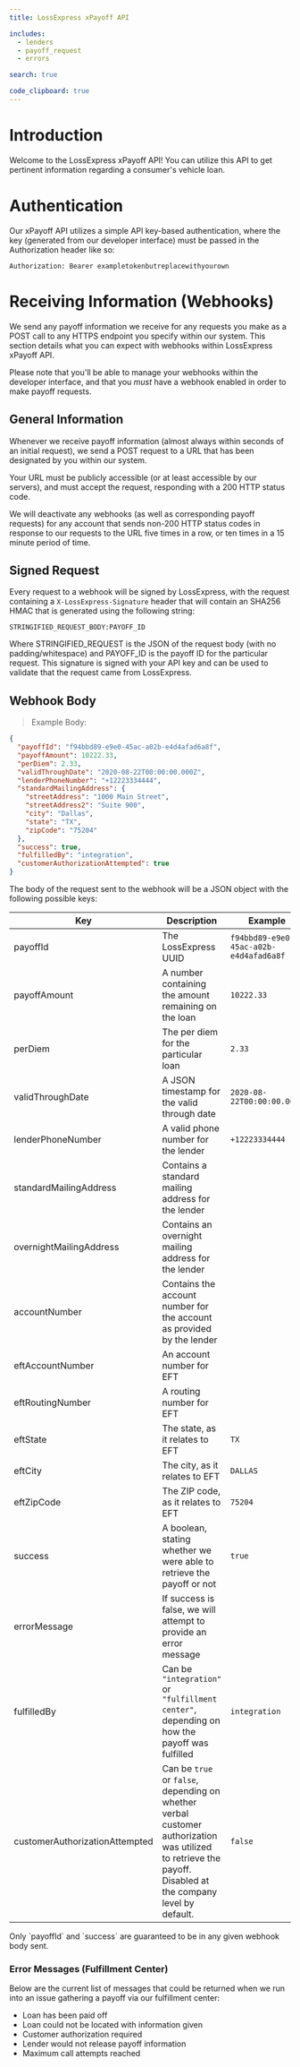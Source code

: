 ```yaml
---
title: LossExpress xPayoff API

includes:
  - lenders
  - payoff_request
  - errors

search: true

code_clipboard: true
---
```


# Introduction

Welcome to the LossExpress xPayoff API! You can utilize this API to get pertinent information regarding a consumer's vehicle loan.

# Authentication

Our xPayoff API utilizes a simple API key-based authentication, where the key (generated from our developer interface) must be passed in the Authorization header like so:

`Authorization: Bearer exampletokenbutreplacewithyourown`

# Receiving Information (Webhooks)

We send any payoff information we receive for any requests you make as a POST call to any HTTPS endpoint you specify within our system. This section details what you can expect with webhooks within LossExpress xPayoff API.

Please note that you'll be able to manage your webhooks within the developer interface, and that you _must_ have a webhook enabled in order to make payoff requests.

## General Information

Whenever we receive payoff information (almost always within seconds of an initial request), we send a POST request to a URL that has been designated by you within our system.

Your URL must be publicly accessible (or at least accessible by our servers), and must accept the request, responding with a 200 HTTP status code.

We will deactivate any webhooks (as well as corresponding payoff requests) for any account that sends non-200 HTTP status codes in response to our requests to the URL five times in a row, or ten times in a 15 minute period of time.

## Signed Request

Every request to a webhook will be signed by LossExpress, with the request containing a `X-LossExpress-Signature` header that will contain an SHA256 HMAC that is generated using the following string:

`STRINGIFIED_REQUEST_BODY:PAYOFF_ID`

Where STRINGIFIED_REQUEST is the JSON of the request body (with no padding/whitespace) and PAYOFF_ID is the payoff ID for the particular request. This signature is signed with your API key and can be used to validate that the request came from LossExpress.

## Webhook Body

> Example Body:

```json
{
  "payoffId": "f94bbd89-e9e0-45ac-a02b-e4d4afad6a8f",
  "payoffAmount": 10222.33,
  "perDiem": 2.33,
  "validThroughDate": "2020-08-22T00:00:00.000Z",
  "lenderPhoneNumber": "+12223334444",
  "standardMailingAddress": {
    "streetAddress": "1000 Main Street",
    "streetAddress2": "Suite 900",
    "city": "Dallas",
    "state": "TX",
    "zipCode": "75204"
  },
  "success": true,
  "fulfilledBy": "integration",
  "customerAuthorizationAttempted": true
}
```

The body of the request sent to the webhook will be a JSON object with the following possible keys:

| Key                             | Description                                                                                 | Example                                |
|---------------------------------| ------------------------------------------------------------------------------------------- |----------------------------------------|
| payoffId                        | The LossExpress UUID                                                                        | `f94bbd89-e9e0-45ac-a02b-e4d4afad6a8f` |
| payoffAmount                    | A number containing the amount remaining on the loan                                        | `10222.33`                             |
| perDiem                         | The per diem for the particular loan                                                        | `2.33`                                 |
| validThroughDate                | A JSON timestamp for the valid through date                                                 | `2020-08-22T00:00:00.000Z`             |
| lenderPhoneNumber               | A valid phone number for the lender                                                         | `+12223334444`                         |
| standardMailingAddress          | Contains a standard mailing address for the lender                                          |
| overnightMailingAddress         | Contains an overnight mailing address for the lender                                        |
| accountNumber                   | Contains the account number for the account as provided by the lender                       |
| eftAccountNumber                | An account number for EFT                                                                   |
| eftRoutingNumber                | A routing number for EFT                                                                    |
| eftState                        | The state, as it relates to EFT                                                             | `TX`                                   |
| eftCity                         | The city, as it relates to EFT                                                              | `DALLAS`                               |
| eftZipCode                      | The ZIP code, as it relates to EFT                                                          | `75204`                                |
| success                         | A boolean, stating whether we were able to retrieve the payoff or not                       | `true`                                 |
| errorMessage                    | If success is false, we will attempt to provide an error message                            |
| fulfilledBy                     | Can be `"integration"` or `"fulfillment center"`, depending on how the payoff was fulfilled | `integration`                          |
| customerAuthorizationAttempted  | Can be `true` or `false`, depending on whether verbal customer authorization was utilized to retrieve the payoff. Disabled at the company level by default. | `false`                                    |
  
<aside class="notice">
  Only `payoffId` and `success` are guaranteed to be in any given webhook body sent.
</aside>

### Error Messages (Fulfillment Center)

Below are the current list of messages that could be returned when we run into an issue gathering a payoff via our fulfillment center:

- Loan has been paid off
- Loan could not be located with information given
- Customer authorization required
- Lender would not release payoff information
- Maximum call attempts reached
